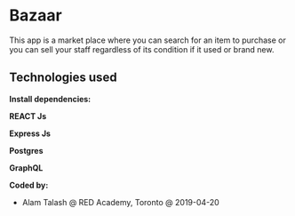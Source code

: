 # Bazaar

This app is a market place where you can search for an item to purchase or you can sell your staff regardless of its condition if it used or brand new. 

## Technologies used

**Install dependencies:**

**REACT Js**

**Express Js**

**Postgres**

**GraphQL**

**Coded by:**
- Alam Talash @ RED Academy, Toronto @ 2019-04-20
